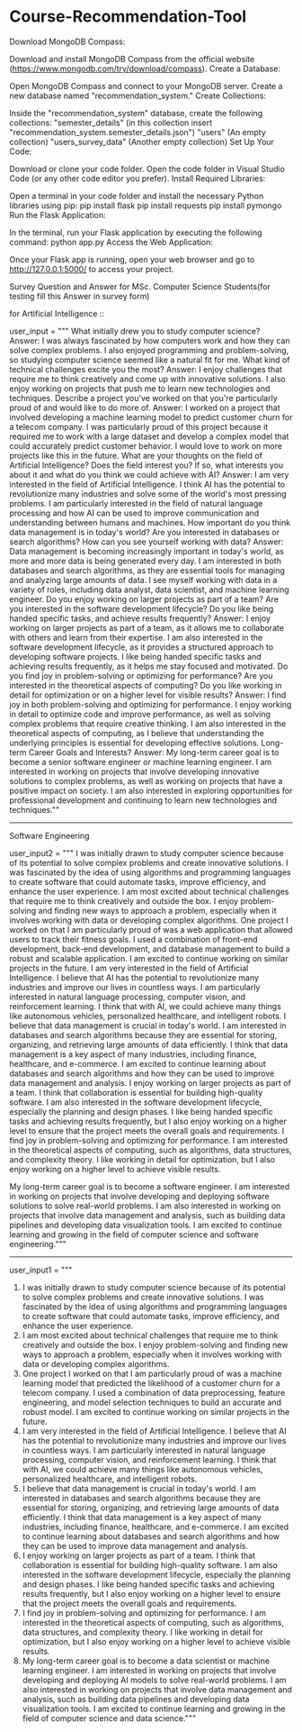 # Course-Recommendation-Tool

Download MongoDB Compass:

Download and install MongoDB Compass from the official website (https://www.mongodb.com/try/download/compass).
Create a Database:

Open MongoDB Compass and connect to your MongoDB server.
Create a new database named "recommendation_system."
Create Collections:

Inside the "recommendation_system" database, create the following collections:
"semester_details" (in this collection insert "recommendation_system.semester_details.json")
"users" (An empty collection)
"users_survey_data" (Another empty collection)
Set Up Your Code:

Download or clone your code folder.
Open the code folder in Visual Studio Code (or any other code editor you prefer).
Install Required Libraries:

Open a terminal in your code folder and install the necessary Python libraries using pip:
pip install flask
pip install requests
pip install pymongo
Run the Flask Application:

In the terminal, run your Flask application by executing the following command:
python app.py
Access the Web Application:

Once your Flask app is running, open your web browser and go to http://127.0.0.1:5000/ to access your project.


Survey  Question and Answer for MSc. Computer Science Students(for testing fill this Answer in survey form)

for Artificial Intelligence ::


user_input = """
What initially drew you to study computer science?
Answer: I was always fascinated by how computers work and how they can solve complex problems. I also enjoyed programming and problem-solving, so studying computer science seemed like a natural fit for me.
What kind of technical challenges excite you the most?
Answer: I enjoy challenges that require me to think creatively and come up with innovative solutions. I also enjoy working on projects that push me to learn new technologies and techniques.
Describe a project you've worked on that you're particularly proud of and would like to do more of.
Answer: I worked on a project that involved developing a machine learning model to predict customer churn for a telecom company. I was particularly proud of this project because it required me to work with a large dataset and develop a complex model that could accurately predict customer behavior. I would love to work on more projects like this in the future.
What are your thoughts on the field of Artificial Intelligence? Does the field interest you? If so, what interests you about it and what do you think we could achieve with AI?
Answer: I am very interested in the field of Artificial Intelligence. I think AI has the potential to revolutionize many industries and solve some of the world's most pressing problems. I am particularly interested in the field of natural language processing and how AI can be used to improve communication and understanding between humans and machines.
How important do you think data management is in today's world? Are you interested in databases or search algorithms? How can you see yourself working with data?
Answer: Data management is becoming increasingly important in today's world, as more and more data is being generated every day. I am interested in both databases and search algorithms, as they are essential tools for managing and analyzing large amounts of data. I see myself working with data in a variety of roles, including data analyst, data scientist, and machine learning engineer.
Do you enjoy working on larger projects as part of a team? Are you interested in the software development lifecycle? Do you like being handed specific tasks, and achieve results frequently?
Answer: I enjoy working on larger projects as part of a team, as it allows me to collaborate with others and learn from their expertise. I am also interested in the software development lifecycle, as it provides a structured approach to developing software projects. I like being handed specific tasks and achieving results frequently, as it helps me stay focused and motivated.
Do you find joy in problem-solving or optimizing for performance? Are you interested in the theoretical aspects of computing? Do you like working in detail for optimization or on a higher level for visible results?
Answer: I find joy in both problem-solving and optimizing for performance. I enjoy working in detail to optimize code and improve performance, as well as solving complex problems that require creative thinking. I am also interested in the theoretical aspects of computing, as I believe that understanding the underlying principles is essential for developing effective solutions.
Long-term Career Goals and Interests?
Answer: My long-term career goal is to become a senior software engineer or machine learning engineer. I am interested in working on projects that involve developing innovative solutions to complex problems, as well as working on projects that have a positive impact on society. I am also interested in exploring opportunities for professional development and continuing to learn new technologies and techniques.""

--------------------------------------------------------------------------------------------------------------
Software Engineering

user_input2 = """
I was initially drawn to study computer science because of its potential to solve complex problems and create innovative solutions. I was fascinated by the idea of using algorithms and programming languages to create software that could automate tasks, improve efficiency, and enhance the user experience.
I am most excited about technical challenges that require me to think creatively and outside the box. I enjoy problem-solving and finding new ways to approach a problem, especially when it involves working with data or developing complex algorithms.
One project I worked on that I am particularly proud of was a web application that allowed users to track their fitness goals. I used a combination of front-end development, back-end development, and database management to build a robust and scalable application. I am excited to continue working on similar projects in the future.
I am very interested in the field of Artificial Intelligence. I believe that AI has the potential to revolutionize many industries and improve our lives in countless ways. I am particularly interested in natural language processing, computer vision, and reinforcement learning. I think that with AI, we could achieve many things like autonomous vehicles, personalized healthcare, and intelligent robots.
I believe that data management is crucial in today's world. I am interested in databases and search algorithms because they are essential for storing, organizing, and retrieving large amounts of data efficiently. I think that data management is a key aspect of many industries, including finance, healthcare, and e-commerce. I am excited to continue learning about databases and search algorithms and how they can be used to improve data management and analysis.
I enjoy working on larger projects as part of a team. I think that collaboration is essential for building high-quality software. I am also interested in the software development lifecycle, especially the planning and design phases. I like being handed specific tasks and achieving results frequently, but I also enjoy working on a higher level to ensure that the project meets the overall goals and requirements.
I find joy in problem-solving and optimizing for performance. I am interested in the theoretical aspects of computing, such as algorithms, data structures, and complexity theory. I like working in detail for optimization, but I also enjoy working on a higher level to achieve visible results.

My long-term career goal is to become a software engineer. I am interested in working on projects that involve developing and deploying software solutions to solve real-world problems. I am also interested in working on projects that involve data management and analysis, such as building data pipelines and developing data visualization tools. I am excited to continue learning and growing in the field of computer science and software engineering."""


-----------------------------------------------------------------------------------------------------------

user_input1 = """
1. I was initially drawn to study computer science because of its potential to solve complex problems and create innovative solutions. I was fascinated by the idea of using algorithms and programming languages to create software that could automate tasks, improve efficiency, and enhance the user experience.
2. I am most excited about technical challenges that require me to think creatively and outside the box. I enjoy problem-solving and finding new ways to approach a problem, especially when it involves working with data or developing complex algorithms.
3. One project I worked on that I am particularly proud of was a machine learning model that predicted the likelihood of a customer churn for a telecom company. I used a combination of data preprocessing, feature engineering, and model selection techniques to build an accurate and robust model. I am excited to continue working on similar projects in the future.
4. I am very interested in the field of Artificial Intelligence. I believe that AI has the potential to revolutionize many industries and improve our lives in countless ways. I am particularly interested in natural language processing, computer vision, and reinforcement learning. I think that with AI, we could achieve many things like autonomous vehicles, personalized healthcare, and intelligent robots.
5. I believe that data management is crucial in today's world. I am interested in databases and search algorithms because they are essential for storing, organizing, and retrieving large amounts of data efficiently. I think that data management is a key aspect of many industries, including finance, healthcare, and e-commerce. I am excited to continue learning about databases and search algorithms and how they can be used to improve data management and analysis.
6. I enjoy working on larger projects as part of a team. I think that collaboration is essential for building high-quality software. I am also interested in the software development lifecycle, especially the planning and design phases. I like being handed specific tasks and achieving results frequently, but I also enjoy working on a higher level to ensure that the project meets the overall goals and requirements.
7. I find joy in problem-solving and optimizing for performance. I am interested in the theoretical aspects of computing, such as algorithms, data structures, and complexity theory. I like working in detail for optimization, but I also enjoy working on a higher level to achieve visible results.
8. My long-term career goal is to become a data scientist or machine learning engineer. I am interested in working on projects that involve developing and deploying AI models to solve real-world problems. I am also interested in working on projects that involve data management and analysis, such as building data pipelines and developing data visualization tools. I am excited to continue learning and growing in the field of computer science and data science."""










